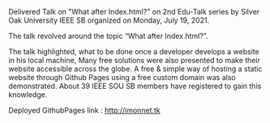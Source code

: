 Delivered Talk on "What after Index.html?" on 2nd Edu-Talk series by Silver Oak University IEEE SB organized on Monday, July 19, 2021.

The talk revolved around the topic “What after Index.html?”. 

The talk highlighted, what to be done once a developer develops a website in his local machine, 
Many free solutions were also presented to make their website accessible across the globe. A free & simple way of hosting a static website through Github Pages using a free custom domain was also demonstrated. About 39 IEEE SOU SB members have registered to gain this knowledge.

Deployed GithubPages link : http://imonnet.tk
